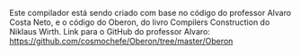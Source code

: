 Este compilador está sendo criado com base no código do professor Alvaro Costa Neto, e o código do Oberon, do livro Compilers Construction do Niklaus Wirth.  Link para o GitHub do professor Alvaro: https://github.com/cosmochefe/Oberon/tree/master/Oberon
